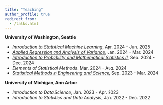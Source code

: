 ```yaml
---
title: "Teaching"
author_profile: true
redirect_from:
  - /talks.html
---
```


**University of Washington, Seattle**
* [*Introduction to Statistical Machine Learning*](https://stat.uw.edu/academics/course-catalog/stat-435), Apr. 2024 - Jun. 2025
* [*Applied Regression and Analysis of Variance*](https://stat.uw.edu/academics/course-catalog/stat-423), Jan. 2024 - Mar. 2024
* [*Introduction to Probability and Mathematical Statistics II*](https://stat.uw.edu/academics/course-catalog/stat-341),	Sep. 2024 - Dec. 2024
* [*Elements of Statistical Methods*](https://stat.uw.edu/academics/course-catalog/stat-311),	Mar. 2024 - Aug. 2024
* [*Statistical Methods in Engineering and Science*](https://stat.uw.edu/academics/course-catalog/stat-390),	Sep. 2023 - Mar. 2024

**University of Michigan, Ann Arbor**
* *Introduction to Data Science*,	Jan. 2023 - Apr. 2023
* *Introduction to Statistics and Data Analysis*,	Jan. 2022 - Dec. 2022

